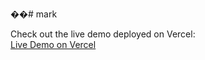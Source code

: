 ��#   m a r k 
 

Check out the live demo deployed on Vercel:  
[Live Demo on Vercel](https://mubashirs-projects-9c461e4f.vercel.app)
